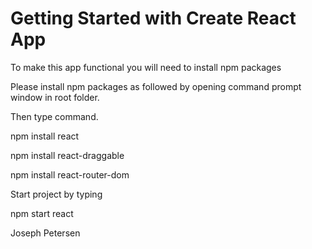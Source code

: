 # Getting Started with Create React App

To make this app functional you will need to install npm packages

Please install npm packages as followed by opening command prompt window in root folder. 

Then type command.

npm install react

npm install react-draggable

npm install react-router-dom

Start project by typing 

npm start react

Joseph Petersen 

